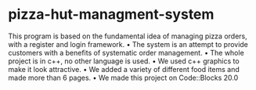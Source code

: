 # pizza-hut-managment-system
This program is based on the fundamental idea of managing pizza orders,  with a register and login framework. • The system is an attempt to provide customers with a benefits of systematic  order management. • The whole project is in c++, no other language is used. • We used c++ graphics to make it look attractive.  • We added a variety of different food items and made more than 6 pages. • We made this project on Code::Blocks 20.0
